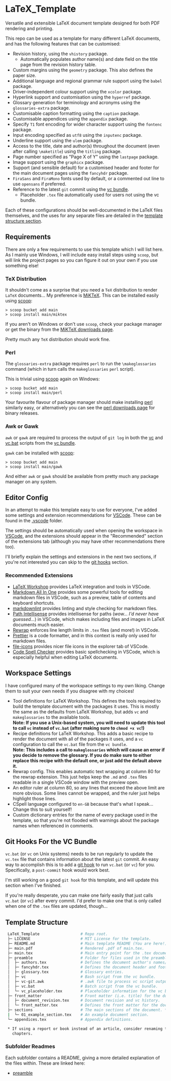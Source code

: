 # LaTeX_Template

Versatile and extensible LaTeX document template designed for both PDF rendering
and printing.

This repo can be used as a template for many different LaTeX documents, and has
the following features that can be customised:

- Revision history, using the `vhistory` package.
  - Automatically populates author name(s) and date field on the title page from
    the revision history table.
- Custom margins using the `geometry` package. This also defines the paper size.
- Additional language and regional grammar rule support using the `babel`
  package.
- Driver-independent colour support using the `xcolor` package.
- Hyperlink support and customisation using the `hyperref` package.
- Glossary generation for terminology and acronyms using the `glossaries-extra`
  package.
- Customisable caption formatting using the `caption` package.
- Customisable appendices using the `appendix` package.
- Specify `T1` font encoding for wider character support using the `fontenc`
  package.
- Input encoding specified as `utf8` using the `inputenc` package.
- Underline support using the `ulem` package.
- Access to the title, date and author(s)  throughout the document (even after
  calling `\maketitle`) using the `titling` package.
- Page number specified as "Page X of Y" using the `lastpage` package.
- Image support using the `graphicx` package.
- Support (and sensible default) for a customised header and footer for the main
  document pages using the `fancyhdr` package.
- `FiraSans` and `FiraMono` fonts used by default, or a commented out line to
  use `opensans` if preferred.
- Reference to the latest `git` commit using the
  [vc bundle](https://ctan.org/tex-archive/support/vc).
  - Placeholder `.tex` file automatically used for users not using the vc
    bundle.

Each of these configurations should be well-documented in the LaTeX files
themselves, and the uses for any separate files are detailed in the
[template structure section](#template-structure).

## Requirements

There are only a few requirements to use this template which I will list here.
As I mainly use Windows, I will include easy install steps using `scoop`, but
will link the project pages so you can figure it out on your own if you use
something else!

### TeX Distribution

It shouldn't come as a surprise that you need a `TeX` distribution to render
`LaTeX` documents... My preference is [MiKTeX](https://miktex.org/). This can be
installed easily using [scoop](https://scoop.sh/):

```pwsh
> scoop bucket add main
> scoop install main/miktex
```

If you aren't on Windows or don't use `scoop`, check your package manager or get
the binary from the [MiKTeX downloads page](https://miktex.org/download).

Pretty much any `TeX` distribution should work fine.

### Perl

The `glossaries-extra` package requires `perl` to run the `\makeglossaries`
command (which in turn calls the `makeglossaries` `perl` script).

This is trivial using [scoop](https://scoop.sh/) again on Windows:

```pwsh
> scoop bucket add main
> scoop install main/perl
```

Your favourite flavour of package manager should make installing
[perl](https://www.perl.org/) similarly easy, or alternatively you can see the
[perl downloads page](https://www.perl.org/get.html) for binary releases.

### Awk or Gawk

`awk` or `gawk` are required to process the output of `git log` in both the
[vc](./preamble/vc) and [vc.bat](./preamble/vc.bat) scripts from the
[vc bundle](https://ctan.org/tex-archive/support/vc).

`gawk` can be installed with [scoop](https://scoop.sh/):

```pwsh
> scoop bucket add main
> scoop install main/gawk
```

And either `awk` or `gawk` should be available from pretty much any package
manager on any system.

## Editor Config

In an attempt to make this template easy to use for everyone, I've added some
settings and extension recommendations for
[VSCode](https://code.visualstudio.com/). These can be found in the
[.vscode](.vscode/) folder.

The settings should be automatically used when opening the workspace in
[VSCode](https://code.visualstudio.com/), and the extensions should appear in
the "Recommended" section of the extensions tab (although you may have other
recommendations there too).

I'll briefly explain the settings and extensions in the next two sections, if
you're not interested you can skip to the
[git hooks](#git-hooks-for-the-vc-bundle) section.

### Recommended Extensions

- [LaTeX Workshop](https://marketplace.visualstudio.com/items?itemName=James-Yu.latex-workshop)
  provides LaTeX integration and tools in VSCode.
- [Markdown All In One](https://marketplace.visualstudio.com/items?itemName=yzhang.markdown-all-in-one)
  provides some powerful tools for editing markdown files in VSCode, such as a
  preview, table of contents and keyboard shortcuts.
- [markdownlint](https://marketplace.visualstudio.com/items?itemName=DavidAnson.vscode-markdownlint)
  provides linting and style checking for markdown files.
- [Path Intellisense](https://marketplace.visualstudio.com/items?itemName=christian-kohler.path-intellisense)
  provides intellisense for paths (*wow... I'd never have guessed...*) in
  VSCode, which makes including files and images in LaTeX documents much easier.
- [Rewrap](https://marketplace.visualstudio.com/items?itemName=stkb.rewrap)
  enforces line length limits in `.tex` files (and more!) in VSCode.
- [Prettier](https://marketplace.visualstudio.com/items?itemName=esbenp.prettier-vscode)
  is a code formatter, and in this context is really only used for markdown
  files.
- [file-icons](https://marketplace.visualstudio.com/items?itemName=file-icons.file-icons)
  provides nicer file icons in the explorer tab of VSCode.
- [Code Spell Checker](https://marketplace.visualstudio.com/items?itemName=streetsidesoftware.code-spell-checker)
  provides basic spellchecking in VSCode, which is especially helpful when
  editing LaTeX documents.

## Workspace Settings

I have configured many of the workspace settings to my own liking. Change them
to suit your own needs if you disagree with my choices!

- Tool definitions for LaTeX Workshop. This defines the tools required to build
  the template document with the packages it uses. This is mostly the same as
  the defaults from LaTeX Workshop, but adds `vc` and `makeglossaries` to the
  available tools.  
  **Note: If you use a Unix-based system, you will need to update this tool to
  call `vc` instead of `vc.bat` (after making sure to `chmod +x vc`!)**
- Recipe definitions for LaTeX Workshop. This adds a basic recipe to render the
  document with all of the packages it uses, and a `vc` configuration to call
  the `vc.bat` file from the `vc bundle`.  
  **Note: This includes a call to `makeglossaries` which will cause an error if
  you decide to remove the glossary. If you do make sure to either replace this
  recipe with the default one, or just add the default above it.**
- Rewrap config. This enables automatic text wrapping at column 80 for the
  rewrap extension. This just helps keep the `.md` and `.tex` files readable in
  a single VSCode window with the preview open.
- An editor ruler at column 80, so any lines that exceed the above limit are
  more obvious. Some lines cannot be wrapped, and the ruler just helps highlight
  those lines.
- CSpell language configured to `en-GB` because that's what I speak... Change
  this to suit yourself!
- Custom dictionary entries for the name of every package used in the template,
  so that you're not flooded with warnings about the package names when
  referenced in comments.

## Git Hooks For the VC Bundle

`vc.bat` (or `vc` on Unix systems) needs to be run regularly to update the
`vc.tex` file that contains information about the latest `git` commit. An easy
way to accomplish this is to add a
[git hook](https://git-scm.com/book/en/v2/Customizing-Git-Git-Hooks) to run
`vc.bat` (or `vc`) for you. Specifically, a `post-commit` hook would work best.

I'm still working on a good `git hook` for this template, and will update this
section when I've finished.

If you're really desperate, you can make one fairly easily that just calls
`vc.bat` (or `vc`) after every commit. I'd prefer to make one that is only
called when one of the `.tex` files are updated, though...

## Template Structure

```bash
 LaTeX_Template                  # Repo root.
 ├─ LICENSE                      # MIT License for the template.
 ├─ README.md                    # Main template README (You are here!).
 ├─ main.pdf                     # Rendered .pdf of main.tex.
 ├─ main.tex                     # Main entry point for the .tex document.
 ├─ preamble                     # Folder for files used in the preamble.
 │  ├─ authors.tex               # Defines the document author's names/initials.
 │  ├─ fancyhdr.tex              # Defines the document header and footer.
 │  ├─ glossary.tex              # Glossary entries.
 │  ├─ vc                        # Bash script from the vc bundle.
 │  ├─ vc-git.awk                # .awk file to process vc script outputs.
 │  ├─ vc.bat                    # Batch script from the vc bundle.
 │  └─ vc_placeholder.tex        # Placeholder information for the vc bundle.
 ├─ front_matter                 # Front matter (i.e. title) for the document.
 │  ├─ document_revision.tex     # Document revision and vc history.
 │  └─ front_matter.tex          # Defines the front matter for the document.
 ├─ sections                     # The main sections of the document. *
 |  └─ 01_example_section.tex    # An example document section.
 └─ appendices.tex               # Appendix definitions.

 * If using a report or book instead of an article, consider renaming this to
   chapters.
```

### Subfolder Readmes

Each subfolder contains a README, giving a more detailed explanation of the
files within. These are linked here:

- [preamble](./preamble/README.md)
